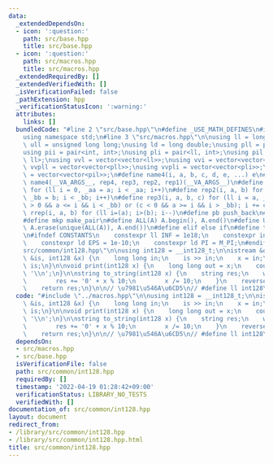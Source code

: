 ```yaml
---
data:
  _extendedDependsOn:
  - icon: ':question:'
    path: src/base.hpp
    title: src/base.hpp
  - icon: ':question:'
    path: src/macros.hpp
    title: src/macros.hpp
  _extendedRequiredBy: []
  _extendedVerifiedWith: []
  _isVerificationFailed: false
  _pathExtension: hpp
  _verificationStatusIcon: ':warning:'
  attributes:
    links: []
  bundledCode: "#line 2 \"src/base.hpp\"\n#define _USE_MATH_DEFINES\n#include <bits/stdc++.h>\n\
    using namespace std;\n#line 3 \"src/macros.hpp\"\n\nusing ll = long long;\nusing\
    \ ull = unsigned long long;\nusing ld = long double;\nusing pll = pair<ll, ll>;\n\
    using pii = pair<int, int>;\nusing pli = pair<ll, int>;\nusing pil = pair<int,\
    \ ll>;\nusing vvl = vector<vector<ll>>;\nusing vvi = vector<vector<int>>;\nusing\
    \ vvpll = vector<vector<pll>>;\nusing vvpli = vector<vector<pli>>;\nusing vvpil\
    \ = vector<vector<pil>>;\n#define name4(i, a, b, c, d, e, ...) e\n#define rep(...)\
    \ name4(__VA_ARGS__, rep4, rep3, rep2, rep1)(__VA_ARGS__)\n#define rep1(i, a)\
    \ for (ll i = 0, _aa = a; i < _aa; i++)\n#define rep2(i, a, b) for (ll i = a,\
    \ _bb = b; i < _bb; i++)\n#define rep3(i, a, b, c) for (ll i = a, _bb = b; (c\
    \ > 0 && a <= i && i < _bb) or (c < 0 && a >= i && i > _bb); i += c)\n#define\
    \ rrep(i, a, b) for (ll i=(a); i>(b); i--)\n#define pb push_back\n#define eb emplace_back\n\
    #define mkp make_pair\n#define ALL(A) A.begin(), A.end()\n#define UNIQUE(A) sort(ALL(A)),\
    \ A.erase(unique(ALL(A)), A.end())\n#define elif else if\n#define tostr to_string\n\
    \n#ifndef CONSTANTS\n    constexpr ll INF = 1e18;\n    constexpr int MOD = 1000000007;\n\
    \    constexpr ld EPS = 1e-10;\n    constexpr ld PI = M_PI;\n#endif\n#line 2 \"\
    src/common/int128.hpp\"\n\nusing int128 = __int128_t;\n\nistream &operator>>(istream\
    \ &is, int128 &x) {\n    long long in;\n    is >> in;\n    x = in;\n    return\
    \ is;\n}\n\nvoid print(int128 x) {\n    long long out = x;\n    cout << out <<\
    \ '\\n';\n}\n\nstring to_string(int128 x) {\n    string res;\n    while (x) {\n\
    \        res += '0' + x % 10;\n        x /= 10;\n    }\n    reverse(ALL(res));\n\
    \    return res;\n}\n\n// \u7981\u546A\u6CD5\n// #define ll int128\n"
  code: "#include \"../macros.hpp\"\n\nusing int128 = __int128_t;\n\nistream &operator>>(istream\
    \ &is, int128 &x) {\n    long long in;\n    is >> in;\n    x = in;\n    return\
    \ is;\n}\n\nvoid print(int128 x) {\n    long long out = x;\n    cout << out <<\
    \ '\\n';\n}\n\nstring to_string(int128 x) {\n    string res;\n    while (x) {\n\
    \        res += '0' + x % 10;\n        x /= 10;\n    }\n    reverse(ALL(res));\n\
    \    return res;\n}\n\n// \u7981\u546A\u6CD5\n// #define ll int128\n"
  dependsOn:
  - src/macros.hpp
  - src/base.hpp
  isVerificationFile: false
  path: src/common/int128.hpp
  requiredBy: []
  timestamp: '2022-04-19 01:28:42+09:00'
  verificationStatus: LIBRARY_NO_TESTS
  verifiedWith: []
documentation_of: src/common/int128.hpp
layout: document
redirect_from:
- /library/src/common/int128.hpp
- /library/src/common/int128.hpp.html
title: src/common/int128.hpp
---
```

